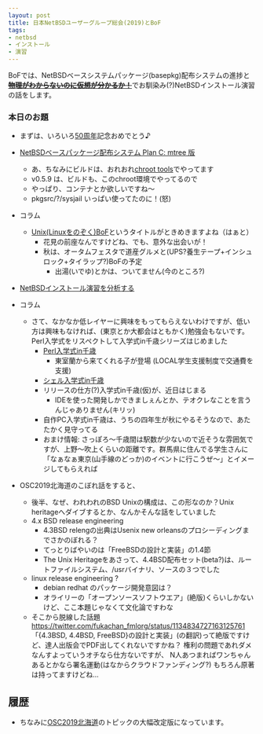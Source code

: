 ```yaml
---
layout: post
title: 日本NetBSDユーザーグループ総会(2019)とBoF
tags:
- netbsd
- インストール
- 演習
---
```


BoFでは、NetBSDベースシステムパッケージ(basepkg)配布システムの進捗と~~**[物理がわからないのに仮想が分かるか！](netbsd-install-exercise)**~~でお馴染み(?)NetBSDインストール演習の話をします。




### 本日のお題

- まずは、いろいろ[50周年](50th-anniversary)記念おめでとう♪
- [NetBSDベースパッケージ配布システム Plan C: mtree 版](netbsd-modular-userland-v0.5.9)
    - あ、ちなみにビルドは、おれおれ[chroot tools](https://github.com/fmlorg/netbsd-chroot-simple)でやってます
    - v0.5.9 は、ビルドも、このchroot環境でやってるので
    - やっぱり、コンテナとか欲しいですね〜
    - pkgsrc/?/sysjail いっぱい使ってたのに！(怒)
- コラム
    - [Unix(Linuxをのぞく)BoF](https://mtug.connpass.com/event/128935/)というタイトルがときめきますよね（はぁと）
        - 花見の前座なんですけどね、でも、意外な出会いが！
        - 秋は、オータムフェスタで道産グルメと(UPS?養生テープ+インシュロック+タイラップ?)BoFの予定
            - 出湯(いでゆ)とかは、ついてません(今のところ?)
- [NetBSDインストール演習を分析する](netbsd-install-exercise-2019-all)
- コラム
    - さて、なかなか低レイヤーに興味をもってもらえないわけですが、低い方は興味もなければ、(東京とか大都会はともかく)勉強会もないです。Perl入学式をリスペクトして入学式in千歳シリーズはじめました
        - [Perl入学式in千歳](perl-entrance-chitose)
            - 東室蘭から来てくれる子が登場 (LOCAL学生支援制度で交通費を支援)
        - [シェル入学式in千歳](shell-entrance-chitose)
        - リリースの仕方(?)入学式in千歳(仮)が、近日はじまる
            - IDEを使った開発しかできましぇんとか、テオクレなことを言うんじゃありません(キリッ)
        - 自作PC入学式in千歳は、うちの四年生が秋にやるそうなので、あたたかく見守ってる
        - おまけ情報: さっぽろ〜千歳間は駅数が少ないので近そうな雰囲気ですが、上野〜吹上くらいの距離です。群馬県に住んでる学生さんに「なぁなぁ東京(山手線のどっか)のイベントに行こうぜ〜」とイメージしてもらえれば

- OSC2019北海道のこぼれ話をすると、
    - 後半、なぜ、われわれのBSD Unixの構成は、この形なのか？Unix heritageへダイブするとか、なんかそんな話をしていました
    - 4.x BSD release engineering
        - 4.3BSD relengの出典はUsenix new orleansのプロシーディングまでさかのぼれる？
        - てっとりばやいのは「FreeBSDの設計と実装」の1.4節
        - The Unix Heritageをあさって、4.4BSD配布セット(beta?)は、ルートファイルシステム、/usrバイナリ、ソースの３つでした
    - linux release engineering ?
        - debian redhat のパッケージ開発意図は？
        - オライリーの「オープンソースソフトウエア」(絶版)くらいしかないけど、ここ本題じゃなくて文化論ですわな
    - そこから脱線した話題 https://twitter.com/fukachan_fmlorg/status/1134834727163125761
        「{4.3BSD, 4.4BSD, FreeBSD}の設計と実装」(の翻訳)って絶版ですけど、達人出版会でPDF出してくれないですかね？
        権利の問題であれダメなんすよっていうオチなら仕方ないですが、
        N人あつまればワンちゃんあるとかなら署名運動(はなからクラウドファンディング?)
        もちろん原著は持ってますけどね...


## 履歴

- ちなみに[OSC2019北海道](osc2019-hokkaido)のトピックの大幅改定版になっています。
